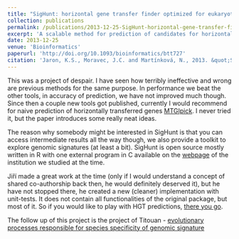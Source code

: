 ```yaml
---
title: "SigHunt: horizontal gene transfer finder optimized for eukaryotic genomes"
collection: publications
permalink: /publications/2013-12-25-SigHunt-horizontal-gene-transfer-finder-optimized-for-eukaryotic-genomes
excerpt: 'A scalable method for prediction of candidates for horizontally transferred genes.'
date: 2013-12-25
venue: 'Bioinformatics'
paperurl: 'http://doi.org/10.1093/bioinformatics/btt727'
citation: 'Jaron, K.S., Moravec, J.C. and Martínková, N., 2013. &quot;SigHunt: horizontal gene transfer finder optimized for eukaryotic genomes.&quot; <i>Bioinformatics</i>, 30(8), pp.1081-1086.'
---
```


This was a project of despair. I have seen how terribly ineffective and wrong are previous methods for the same purpose. In performance we beat the other tools, in accuracy of prediction, we have not improved much though. Since then a couple new tools got published, currently I would recommend for naive prediction of horizontally transferred genes [MTGIpick](https://doi.org/10.1093/bib/bbw118). I never tried it, but the paper introduces some really neat ideas.

The reason why somebody might be interested in SigHunt is that you can access intermediate results all the way though, we also provide a toolkit to explore genomic signatures (at least a bit). SigHunt is open source mostly written in R with one external program in C available on the [webpage](https://www.iba.muni.cz/index-en.php?pg=research--data-analysis-tools--sighunt) of the institution we studied at the time.

Jiří made a great work at the time (only if I would understand a concept of shared co-authorship back then, he would definitely deserved it), but he have not stopped there, he created a new (cleaner) implementation with unit-tests. It does not contain all functionalities of the original package, but most of it. So if you would like to play with HGT predictions, [there you go](https://github.com/J-Moravec/sighunt).

The follow up of this project is the project of Titouan - [evolutionary processes responsible for species specificity of genomic signature](https://kamilsjaron.github.io/projects/project-signature/)
